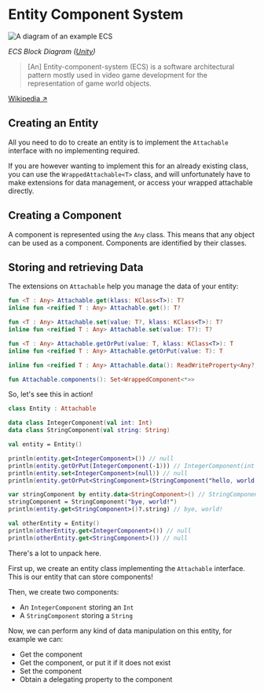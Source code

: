 # Entity Component System

![A diagram of an example ECS](/ecs.png)

*ECS Block
Diagram ([Unity](https://docs.unity3d.com/Packages/com.unity.entities@0.1/manual/ecs_core.html))*

> [An] Entity-component-system (ECS) is a software
> architectural pattern
> mostly used in video game development for the
> representation of game
> world objects.

[Wikipedia ↗](https://en.wikipedia.org/wiki/Entity_component_system)

## Creating an Entity

All you need to do to create an entity is to implement the
`Attachable` interface
with no implementing required.

If you are however wanting to implement this for an already
existing class, you can
use the `WrappedAttachable<T>` class, and will unfortunately
have to make extensions
for data management, or access your wrapped attachable
directly.

## Creating a Component

A component is represented using the `Any` class. This means
that any object can
be used as a component. Components are identified by their
classes.

## Storing and retrieving Data

The extensions on `Attachable` help you manage the data of
your entity:

```kt
fun <T : Any> Attachable.get(klass: KClass<T>): T?
inline fun <reified T : Any> Attachable.get(): T?

fun <T : Any> Attachable.set(value: T?, klass: KClass<T>): T?
inline fun <reified T : Any> Attachable.set(value: T?): T?

fun <T : Any> Attachable.getOrPut(value: T, klass: KClass<T>): T
inline fun <reified T : Any> Attachable.getOrPut(value: T): T

inline fun <reified T : Any> Attachable.data(): ReadWriteProperty<Any?, T?>

fun Attachable.components(): Set<WrappedComponent<*>>
```

So, let's see this in action!

```kt
class Entity : Attachable

data class IntegerComponent(val int: Int)
data class StringComponent(val string: String)

val entity = Entity()

println(entity.get<IntegerComponent>()) // null
println(entity.getOrPut(IntegerComponent(-1))) // IntegerComponent(int = -1)
println(entity.set<IntegerComponent>(null)) // null
println(entity.getOrPut<StringComponent>(StringComponent("hello, world!"))) // StringComponent(string = "hello, world!")

var stringComponent by entity.data<StringComponent>() // StringComponent(string = "hello, world!")
stringComponent = StringComponent("bye, world!")
println(entity.get<StringComponent>()?.string) // bye, world!

val otherEntity = Entity()
println(otherEntity.get<IntegerComponent>()) // null
println(otherEntity.get<StringComponent>()) // null
```

There's a lot to unpack here.

First up, we create an entity class implementing the
`Attachable` interface.
This is our entity that can store components!

Then, we create two components:

- An `IntegerComponent` storing an `Int`
- A `StringComponent` storing a `String`

Now, we can perform any kind of data manipulation on this
entity, for example
we can:

- Get the component
- Get the component, or put it if it does not exist
- Set the component
- Obtain a delegating property to the component
